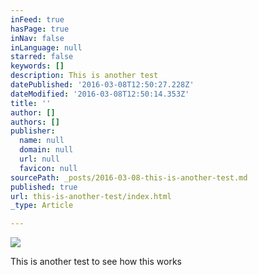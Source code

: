 ```yaml
---
inFeed: true
hasPage: true
inNav: false
inLanguage: null
starred: false
keywords: []
description: This is another test
datePublished: '2016-03-08T12:50:27.228Z'
dateModified: '2016-03-08T12:50:14.353Z'
title: ''
author: []
authors: []
publisher:
  name: null
  domain: null
  url: null
  favicon: null
sourcePath: _posts/2016-03-08-this-is-another-test.md
published: true
url: this-is-another-test/index.html
_type: Article

---
```

![](https://the-grid-user-content.s3-us-west-2.amazonaws.com/9f5f15b0-96d2-47b9-896e-08e9517e592c.jpg)

This is another test to see how this works